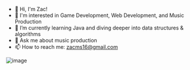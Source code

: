 - 👋 Hi, I'm Zac!
- 👀 I'm interested in Game Development, Web Development, and Music Production
- 🌱 I’m currently learning Java and diving deeper into data structures & algorithms
- 💬 Ask me about music production
- 📫 How to reach me: zacms16@gmail.com

![image](https://lh3.googleusercontent.com/pw/AP1GczOlHJ_cGl41K8K8cbHG9fYdKxtMMd58gu-jg_CCjf0hi-BtznkhIUeS8CJwEeHBtrTrncevX2TAQQF9XU7JPwns9CP2Uno7hNry68CXd4ZG_qvJI8GCsS9wnrFnjb3XNIg4I1GUmxDPCH17fC4gjNvTYg=w1486-h919-s-no?authuser=0)
